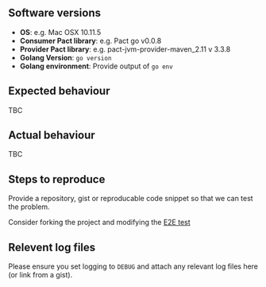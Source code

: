 ## Software versions

* **OS**: e.g. Mac OSX 10.11.5
* **Consumer Pact library**: e.g. Pact go v0.0.8
* **Provider Pact library**: e.g. pact-jvm-provider-maven_2.11 v 3.3.8
* **Golang Version**: `go version`
* **Golang environment**: Provide output of `go env`

## Expected behaviour

TBC

## Actual behaviour

TBC

## Steps to reproduce

Provide a repository, gist or reproducable code snippet so that we can test the problem.

Consider forking the project and modifying the [E2E test](https://github.com/ray-xu-deltatre/pact-go/blob/master/dsl/pact_integration_test.go)

## Relevent log files

Please ensure you set logging to `DEBUG` and attach any relevant log files here (or link from a gist).